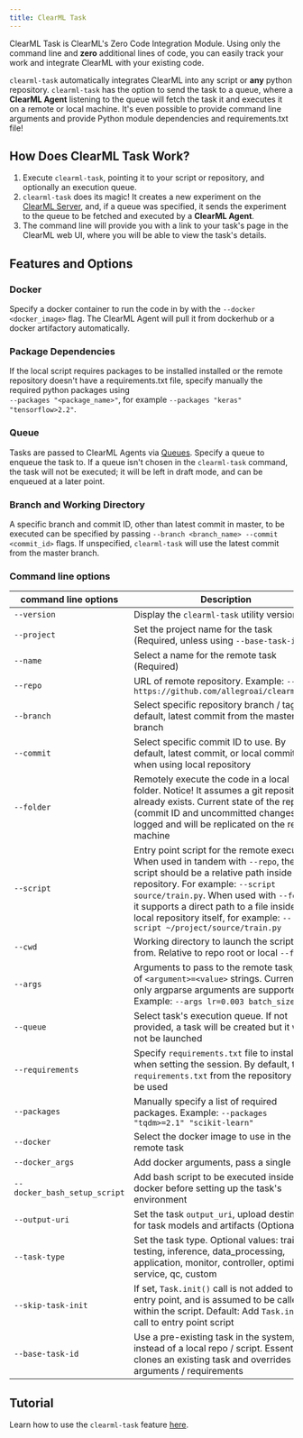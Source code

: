 ```yaml
---
title: ClearML Task
---
```


ClearML Task is ClearML's Zero Code Integration Module. Using only the command line and **zero** additional lines of code, 
you can easily track your work and integrate ClearML with your existing code.

`clearml-task` automatically integrates ClearML into any script or **any** python repository. `clearml-task` has the option 
to send the task to a queue, where a **ClearML Agent** listening to the queue will fetch the task it and executes it on a 
remote or local machine. It's even possible to provide command line arguments and provide Python module dependencies and requirements.txt file! 

## How Does ClearML Task Work?

1. Execute `clearml-task`, pointing it to your script or repository, and optionally an execution queue. 
1. `clearml-task` does its magic! It creates a new experiment on the [ClearML Server](../deploying_clearml/clearml_server.md), 
   and, if a queue was specified, it sends the experiment to the queue to be fetched and executed by a **ClearML Agent**.
1. The command line will provide you with a link to your task's page in the ClearML web UI, 
   where you will be able to view the task's details. 
   
## Features and Options
### Docker
Specify a docker container to run the code in by with the `--docker <docker_image>` flag.
The ClearML Agent will pull it from dockerhub or a docker artifactory automatically.

### Package Dependencies
If the local script requires packages to be installed installed or the remote repository doesn't have a requirements.txt file,
specify manually the required python packages using <br/>
`--packages "<package_name>"`, for example `--packages "keras" "tensorflow>2.2"`.

### Queue
Tasks are passed to ClearML Agents via [Queues](../fundamentals/agents_and_queues.md). Specify a queue to enqueue the task to.
If a queue isn't chosen in the `clearml-task` command, the task will not be executed; it will be left in draft mode,
and can be enqueued at a later point. 

### Branch and Working Directory
A specific branch and commit ID, other than latest commit in master, to be executed can be specified by passing
`--branch <branch_name> --commit <commit_id>` flags.
If unspecified, `clearml-task` will use the latest commit from the master branch.

### Command line options

|command line options | Description| 
|---|----|
| `--version` | Display the `clearml-task` utility version | 
| `--project`| Set the project name for the task (Required, unless using `--base-task-id`) | 
| `--name` | Select a name for the remote task (Required) |
| `--repo` | URL of remote repository. Example: `--repo https://github.com/allegroai/clearml.git` |
| `--branch` | Select specific repository branch / tag. By default, latest commit from the master branch |
| `--commit` | Select specific commit ID to use. By default, latest commit, or local commit ID when using local repository |
| `--folder` | Remotely execute the code in a local folder. Notice! It assumes a git repository already exists. Current state of the repo (commit ID and uncommitted changes) is logged and will be replicated on the remote machine | 
| `--script` | Entry point script for the remote execution. When used in tandem with `--repo`, the script should be a relative path inside the repository. For example: `--script source/train.py`. When used with `--folder`, it supports a direct path to a file inside the local repository itself, for example: `--script ~/project/source/train.py` |
| `--cwd` | Working directory to launch the script from. Relative to repo root or local `--folder` |
| `--args` | Arguments to pass to the remote task, list of `<argument>=<value>` strings. Currently only argparse arguments are supported. Example: `--args lr=0.003 batch_size=64` | 
| `--queue` | Select task's execution queue. If not provided, a task will be created but it will not be launched | 
| `--requirements` | Specify `requirements.txt` file to install when setting the session. By default, the` requirements.txt` from the repository will be used |  
| `--packages` | Manually specify a list of required packages. Example: `--packages "tqdm>=2.1" "scikit-learn"` | 
| `--docker` | Select the docker image to use in the remote task | 
| `--docker_args` | Add docker arguments, pass a single string | 
| `--docker_bash_setup_script` | Add bash script to be executed inside the docker before setting up the task's environment | 
| `--output-uri` | Set the task `output_uri`, upload destination for task models and artifacts (Optional) | 
| `--task-type` | Set the task type. Optional values: training, testing, inference, data_processing, application, monitor, controller, optimizer, service, qc, custom | 
| `--skip-task-init` | If set, `Task.init()` call is not added to the entry point, and is assumed to be called within the script. Default: Add `Task.init()` call to entry point script | 
| `--base-task-id` | Use a pre-existing task in the system, instead of a local repo / script. Essentially clones an existing task and overrides arguments / requirements | 


## Tutorial
Learn how to use the `clearml-task` feature [here](../guides/clearml-task/clearml_task_tutorial.md).
